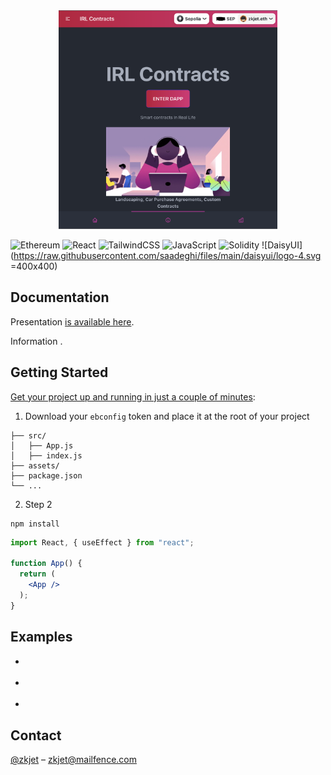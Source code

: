 <br />
<br />
<p align="center">
  <a href="https://www.www.com">
    <img src="./assets/screen.png" alt="" width="350" height="350">
  </a>
</p>

<!-- DOCUMENTATION -->
![Ethereum](https://img.shields.io/badge/Ethereum-3C3C3D?style=for-the-badge&logo=Ethereum&logoColor=white)
![React](https://img.shields.io/badge/react-%2320232a.svg?style=for-the-badge&logo=react&logoColor=%2361DAFB)
![TailwindCSS](https://img.shields.io/badge/tailwindcss-%2338B2AC.svg?style=for-the-badge&logo=tailwind-css&logoColor=white)
![JavaScript](https://img.shields.io/badge/javascript-%23323330.svg?style=for-the-badge&logo=javascript&logoColor=%23F7DF1E)
![Solidity](https://img.shields.io/badge/Solidity-%23363636.svg?style=for-the-badge&logo=solidity&logoColor=white)
![DaisyUI](https://raw.githubusercontent.com/saadeghi/files/main/daisyui/logo-4.svg =400x400)
## Documentation

Presentation [is available here](https://www.www.com).

Information [](https://github.com/zkjet).

## Getting Started

[Get your project up and running in just a couple of minutes](https://easybase.io/react/#setup):

1. Download your `ebconfig` token and place it at the root of your project

```shell
├── src/
│   ├── App.js
│   ├── index.js
├── assets/
├── package.json
└── ...
```

2. Step 2
```
npm install 
```

```jsx
import React, { useEffect } from "react";

function App() {
  return (
    <App />
  );
}
```

## Examples

* []()

* []()

* []()

<!-- CONTACT -->
## Contact

[@zkjet](https://twitter.com/zkjet) – zkjet@mailfence.com